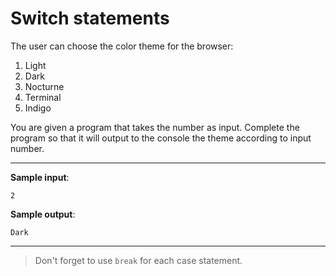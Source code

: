 # Switch statements

The user can choose the color theme for the browser:
1. Light
2. Dark
3. Nocturne
4. Terminal
5. Indigo

You are given a program that takes the number as input. Complete the program so that it will output to the console the theme according to input number.

---

**Sample input**: 
```
2
```
 
**Sample output**: 
```
Dark
```

---

>Don't forget to use `break` for each case statement.